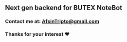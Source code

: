 ## Next gen backend for BUTEX NoteBot



### Contact me at: <a href="mailto:afsintripto@gmail.com">AfsinTripto@gmail.com</a>

### Thanks for your interest ❤
